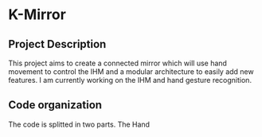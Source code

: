 # K-Mirror

## Project Description
This project aims to create a connected mirror which will use hand movement to control the IHM and a modular architecture to easily add new features.
I am currently working on the IHM and hand gesture recognition.

## Code organization
The code is splitted in two parts. The Hand 
